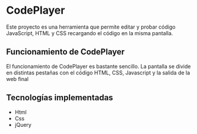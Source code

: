 # CodePlayer
Este proyecto es una herramienta que permite editar y probar código JavaScript, HTML y CSS recargando el código en la misma pantalla.

<h2> Funcionamiento de CodePlayer </h2>
El funcionamiento de CodePlayer es bastante sencillo. La pantalla se divide en distintas pestañas con el código HTML, CSS, Javascript y la salida de la web final
<h2> Tecnologías implementadas </h2>
<ul>
<li>Html</li>
<li>Css</li>
<li>jQuery</li>
